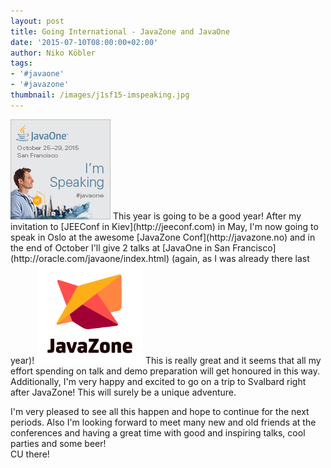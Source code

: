 ```yaml
---
layout: post
title: Going International - JavaZone and JavaOne
date: '2015-07-10T08:00:00+02:00'
author: Niko Köbler
tags:
- '#javaone'
- '#javazone'
thumbnail: /images/j1sf15-imspeaking.jpg
---
```


<img src="/images/j1sf15-imspeaking.jpg" class="postimg"/>
This year is going to be a good year! After my invitation to [JEEConf in Kiev](http://jeeconf.com) in May, I'm now going to speak in Oslo at the awesome [JavaZone Conf](http://javazone.no) and in the end of October I'll give 2 talks at [JavaOne in San Francisco](http://oracle.com/javaone/index.html) (again, as I was already there last year)!

<img src="/images/logo_javazone.png" class="postimg_left" style="width: 170px;"/>
This is really great and it seems that all my effort spending on talk and demo preparation will get honoured in this way. Additionally, I'm very happy and excited to go on a trip to Svalbard right after JavaZone! This will surely be a unique adventure.

I'm very pleased to see all this happen and hope to continue for the next periods. Also I'm looking forward to meet many new and old friends at the conferences and having a great time with good and inspiring talks, cool parties and some beer!  
CU there!

